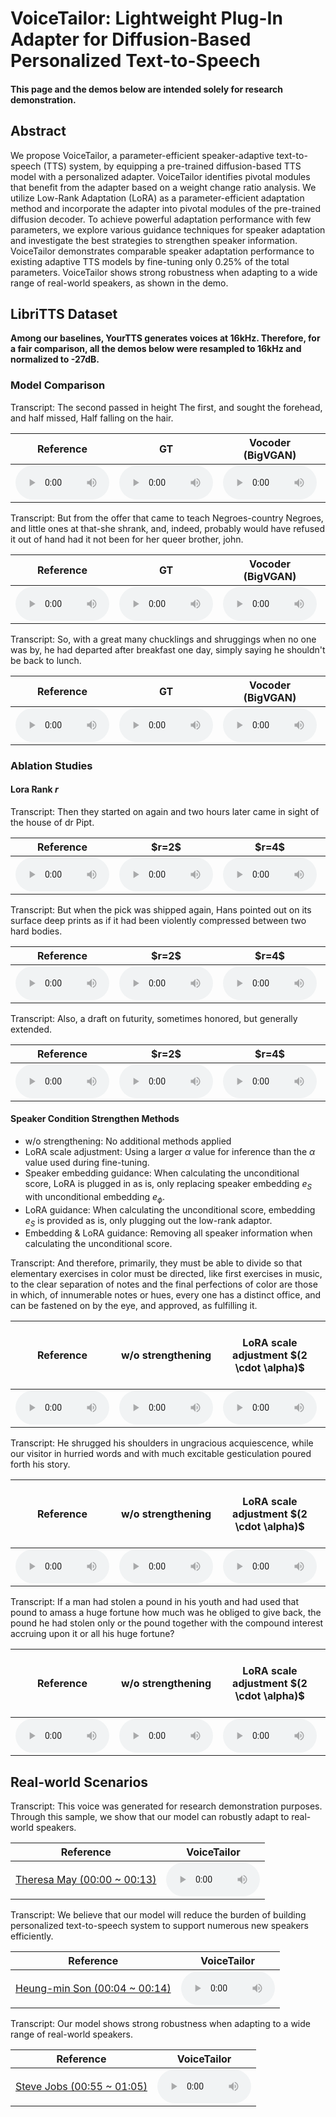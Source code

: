 # VoiceTailor: Lightweight Plug-In Adapter for Diffusion-Based Personalized Text-to-Speech

#### This page and the demos below are intended solely for research demonstration.

## Abstract
We propose VoiceTailor, a parameter-efficient speaker-adaptive text-to-speech (TTS) system, by equipping a pre-trained diffusion-based TTS model with a personalized adapter. VoiceTailor identifies pivotal modules that benefit from the adapter based on a weight change ratio analysis.
We utilize Low-Rank Adaptation (LoRA) as a parameter-efficient adaptation method and incorporate the adapter into pivotal modules of the pre-trained diffusion decoder.
To achieve powerful adaptation performance with few parameters, we explore various guidance techniques for speaker adaptation and investigate the best strategies to strengthen speaker information.
VoiceTailor demonstrates comparable speaker adaptation performance to existing adaptive TTS models by fine-tuning only 0.25% of the total parameters.
VoiceTailor shows strong robustness when adapting to a wide range of real-world speakers, as shown in the demo.

## LibriTTS Dataset
**Among our baselines, YourTTS generates voices at 16kHz. Therefore, for a fair comparison, all the demos below were resampled to 16kHz and normalized to -27dB.**

### Model Comparison

Transcript: The second passed in height The first, and sought the forehead, and half missed, Half falling on the hair.

<table>
	<thead>
		<tr>
			<th style="text-align: center">Reference</th>
			<th style="text-align: center">GT</th>
			<th style="text-align: center">Vocoder (BigVGAN)</th>
			<th style="text-align: center">VoiceTailor</th>
			<th style="text-align: center">UnitSpeech</th>
			<th style="text-align: center">XTTS $v2$</th>
			<th style="text-align: center">YourTTS</th>
		</tr>
	</thead>
	<tbody>
		<tr>
			<td style="text-align: center"><audio controls style="width: 150px;"><source src="wavs/Libri_16k_TTS/1_reference.wav" type="audio/wav"></audio></td>
			<td style="text-align: center"><audio controls style="width: 150px;"><source src="wavs/Libri_16k_TTS/1_gt.wav" type="audio/wav"></audio></td>
			<td style="text-align: center"><audio controls style="width: 150px;"><source src="wavs/Libri_16k_TTS/1_bigvgan.wav" type="audio/wav"></audio></td>
			<td style="text-align: center"><audio controls style="width: 150px;"><source src="wavs/Libri_16k_TTS/1_voicetailor.wav" type="audio/wav"></audio></td>
			<td style="text-align: center"><audio controls style="width: 150px;"><source src="wavs/Libri_16k_TTS/1_unitspeech.wav" type="audio/wav"></audio></td>
			<td style="text-align: center"><audio controls style="width: 150px;"><source src="wavs/Libri_16k_TTS/1_xtts.wav" type="audio/wav"></audio></td>
			<td style="text-align: center"><audio controls style="width: 150px;"><source src="wavs/Libri_16k_TTS/1_yourtts.wav" type="audio/wav"></audio></td>
		</tr>
	</tbody>
</table>

Transcript: But from the offer that came to teach Negroes-country Negroes, and little ones at that-she shrank, and, indeed, probably would have refused it out of hand had it not been for her queer brother, john.

<table>
	<thead>
		<tr>
			<th style="text-align: center">Reference</th>
			<th style="text-align: center">GT</th>
			<th style="text-align: center">Vocoder (BigVGAN)</th>
			<th style="text-align: center">VoiceTailor</th>
			<th style="text-align: center">UnitSpeech</th>
			<th style="text-align: center">XTTS $v2$</th>
			<th style="text-align: center">YourTTS</th>
		</tr>
	</thead>
	<tbody>
		<tr>
			<td style="text-align: center"><audio controls style="width: 150px;"><source src="wavs/Libri_16k_TTS/2_reference.wav" type="audio/wav"></audio></td>
			<td style="text-align: center"><audio controls style="width: 150px;"><source src="wavs/Libri_16k_TTS/2_gt.wav" type="audio/wav"></audio></td>
			<td style="text-align: center"><audio controls style="width: 150px;"><source src="wavs/Libri_16k_TTS/2_bigvgan.wav" type="audio/wav"></audio></td>
			<td style="text-align: center"><audio controls style="width: 150px;"><source src="wavs/Libri_16k_TTS/2_voicetailor.wav" type="audio/wav"></audio></td>
			<td style="text-align: center"><audio controls style="width: 150px;"><source src="wavs/Libri_16k_TTS/2_unitspeech.wav" type="audio/wav"></audio></td>
			<td style="text-align: center"><audio controls style="width: 150px;"><source src="wavs/Libri_16k_TTS/2_xtts.wav" type="audio/wav"></audio></td>
			<td style="text-align: center"><audio controls style="width: 150px;"><source src="wavs/Libri_16k_TTS/2_yourtts.wav" type="audio/wav"></audio></td>
		</tr>
	</tbody>
</table>

Transcript: So, with a great many chucklings and shruggings when no one was by, he had departed after breakfast one day, simply saying he shouldn't be back to lunch.

<table>
	<thead>
		<tr>
			<th style="text-align: center">Reference</th>
			<th style="text-align: center">GT</th>
			<th style="text-align: center">Vocoder (BigVGAN)</th>
			<th style="text-align: center">VoiceTailor</th>
			<th style="text-align: center">UnitSpeech</th>
			<th style="text-align: center">XTTS $v2$</th>
			<th style="text-align: center">YourTTS</th>
		</tr>
	</thead>
	<tbody>
		<tr>
			<td style="text-align: center"><audio controls style="width: 150px;"><source src="wavs/Libri_16k_TTS/3_reference.wav" type="audio/wav"></audio></td>
			<td style="text-align: center"><audio controls style="width: 150px;"><source src="wavs/Libri_16k_TTS/3_gt.wav" type="audio/wav"></audio></td>
			<td style="text-align: center"><audio controls style="width: 150px;"><source src="wavs/Libri_16k_TTS/3_bigvgan.wav" type="audio/wav"></audio></td>
			<td style="text-align: center"><audio controls style="width: 150px;"><source src="wavs/Libri_16k_TTS/3_voicetailor.wav" type="audio/wav"></audio></td>
			<td style="text-align: center"><audio controls style="width: 150px;"><source src="wavs/Libri_16k_TTS/3_unitspeech.wav" type="audio/wav"></audio></td>
			<td style="text-align: center"><audio controls style="width: 150px;"><source src="wavs/Libri_16k_TTS/3_xtts.wav" type="audio/wav"></audio></td>
			<td style="text-align: center"><audio controls style="width: 150px;"><source src="wavs/Libri_16k_TTS/3_yourtts.wav" type="audio/wav"></audio></td>
		</tr>
	</tbody>
</table>

### Ablation Studies

#### Lora Rank $r$

Transcript: Then they started on again and two hours later came in sight of the house of dr Pipt.

<table>
	<thead>
		<tr>
			<th style="text-align: center">Reference</th>
			<th style="text-align: center">$r=2$</th>
			<th style="text-align: center">$r=4$</th>
			<th style="text-align: center">$r=8$</th>
			<th style="text-align: center">$r=16$ <strong>(default)</strong></th>
			<th style="text-align: center">$r=32$</th>
		</tr>
	</thead>
	<tbody>
		<tr>
			<td style="text-align: center"><audio controls style="width: 150px;"><source src="wavs/Libri_rank_ablation/1_reference.wav" type="audio/wav"></audio></td>
			<td style="text-align: center"><audio controls style="width: 150px;"><source src="wavs/Libri_rank_ablation/1_r2.wav" type="audio/wav"></audio></td>
			<td style="text-align: center"><audio controls style="width: 150px;"><source src="wavs/Libri_rank_ablation/1_r4.wav" type="audio/wav"></audio></td>
			<td style="text-align: center"><audio controls style="width: 150px;"><source src="wavs/Libri_rank_ablation/1_r8.wav" type="audio/wav"></audio></td>
			<td style="text-align: center"><audio controls style="width: 150px;"><source src="wavs/Libri_rank_ablation/1_r16.wav" type="audio/wav"></audio></td>
			<td style="text-align: center"><audio controls style="width: 150px;"><source src="wavs/Libri_rank_ablation/1_r32.wav" type="audio/wav"></audio></td>
		</tr>
	</tbody>
</table>

Transcript: But when the pick was shipped again, Hans pointed out on its surface deep prints as if it had been violently compressed between two hard bodies.


<table>
	<thead>
		<tr>
			<th style="text-align: center">Reference</th>
			<th style="text-align: center">$r=2$</th>
			<th style="text-align: center">$r=4$</th>
			<th style="text-align: center">$r=8$</th>
			<th style="text-align: center">$r=16$ <strong>(default)</strong></th>
			<th style="text-align: center">$r=32$</th>
		</tr>
	</thead>
	<tbody>
		<tr>
			<td style="text-align: center"><audio controls style="width: 150px;"><source src="wavs/Libri_rank_ablation/2_reference.wav" type="audio/wav"></audio></td>
			<td style="text-align: center"><audio controls style="width: 150px;"><source src="wavs/Libri_rank_ablation/2_r2.wav" type="audio/wav"></audio></td>
			<td style="text-align: center"><audio controls style="width: 150px;"><source src="wavs/Libri_rank_ablation/2_r4.wav" type="audio/wav"></audio></td>
			<td style="text-align: center"><audio controls style="width: 150px;"><source src="wavs/Libri_rank_ablation/2_r8.wav" type="audio/wav"></audio></td>
			<td style="text-align: center"><audio controls style="width: 150px;"><source src="wavs/Libri_rank_ablation/2_r16.wav" type="audio/wav"></audio></td>
			<td style="text-align: center"><audio controls style="width: 150px;"><source src="wavs/Libri_rank_ablation/2_r32.wav" type="audio/wav"></audio></td>
		</tr>
	</tbody>
</table>

Transcript: Also, a draft on futurity, sometimes honored, but generally extended.

<table>
	<thead>
		<tr>
			<th style="text-align: center">Reference</th>
			<th style="text-align: center">$r=2$</th>
			<th style="text-align: center">$r=4$</th>
			<th style="text-align: center">$r=8$</th>
			<th style="text-align: center">$r=16$ <strong>(default)</strong></th>
			<th style="text-align: center">$r=32$</th>
		</tr>
	</thead>
	<tbody>
		<tr>
			<td style="text-align: center"><audio controls style="width: 150px;"><source src="wavs/Libri_rank_ablation/3_reference.wav" type="audio/wav"></audio></td>
			<td style="text-align: center"><audio controls style="width: 150px;"><source src="wavs/Libri_rank_ablation/3_r2.wav" type="audio/wav"></audio></td>
			<td style="text-align: center"><audio controls style="width: 150px;"><source src="wavs/Libri_rank_ablation/3_r4.wav" type="audio/wav"></audio></td>
			<td style="text-align: center"><audio controls style="width: 150px;"><source src="wavs/Libri_rank_ablation/3_r8.wav" type="audio/wav"></audio></td>
			<td style="text-align: center"><audio controls style="width: 150px;"><source src="wavs/Libri_rank_ablation/3_r16.wav" type="audio/wav"></audio></td>
			<td style="text-align: center"><audio controls style="width: 150px;"><source src="wavs/Libri_rank_ablation/3_r32.wav" type="audio/wav"></audio></td>
		</tr>
	</tbody>
</table>

#### Speaker Condition Strengthen Methods

- w/o strengthening: No additional methods applied
- LoRA scale adjustment: Using a larger $\alpha$ value for inference than the $\alpha$ value used during fine-tuning.
- Speaker embedding guidance: When calculating the unconditional score, LoRA is plugged in as is, only replacing speaker embedding $e_S$ with unconditional embedding $e_\phi$.
- LoRA guidance: When calculating the unconditional score, embedding $e_S$ is provided as is, only plugging out the low-rank adaptor.
- Embedding & LoRA guidance: Removing all speaker information when calculating the unconditional score.

Transcript: And therefore, primarily, they must be able to divide so that elementary exercises in color must be directed, like first exercises in music, to the clear separation of notes and the final perfections of color are those in which, of innumerable notes or hues, every one has a distinct office, and can be fastened on by the eye, and approved, as fulfilling it.

<table>
	<thead>
		<tr>
			<th style="text-align: center">Reference</th>
			<th style="text-align: center">w/o strengthening</th>
			<th style="text-align: center">LoRA scale adjustment $(2 \cdot \alpha)$</th>
			<th style="text-align: center"><strong>Speaker embedding guidance with</strong> $\gamma_S=1$ <strong>(default)</strong></th>
			<th style="text-align: center">Speaker embedding guidance with $\gamma_S=2$</th>
			<th style="text-align: center">LoRA guidance with $\gamma_S=1$</th>
			<th style="text-align: center">LoRA guidance with $\gamma_S=2$</th>
			<th style="text-align: center">Embedding & LoRA guidance with $\gamma_S=1$</th>
			<th style="text-align: center">Embedding & LoRA guidance with $\gamma_S=2$</th>
		</tr>
	</thead>
	<tbody>
		<tr>
			<td style="text-align: center"><audio controls style="width: 150px;"><source src="wavs/Libri_strengthen_ablation/1_reference.wav" type="audio/wav"></audio></td>
			<td style="text-align: center"><audio controls style="width: 150px;"><source src="wavs/Libri_strengthen_ablation/1_wos.wav" type="audio/wav"></audio></td>
			<td style="text-align: center"><audio controls style="width: 150px;"><source src="wavs/Libri_strengthen_ablation/1_loras.wav" type="audio/wav"></audio></td>
			<td style="text-align: center"><audio controls style="width: 150px;"><source src="wavs/Libri_strengthen_ablation/1_seg1.wav" type="audio/wav"></audio></td>
			<td style="text-align: center"><audio controls style="width: 150px;"><source src="wavs/Libri_strengthen_ablation/1_seg2.wav" type="audio/wav"></audio></td>
			<td style="text-align: center"><audio controls style="width: 150px;"><source src="wavs/Libri_strengthen_ablation/1_lg1.wav" type="audio/wav"></audio></td>
			<td style="text-align: center"><audio controls style="width: 150px;"><source src="wavs/Libri_strengthen_ablation/1_lg2.wav" type="audio/wav"></audio></td>
			<td style="text-align: center"><audio controls style="width: 150px;"><source src="wavs/Libri_strengthen_ablation/1_elg1.wav" type="audio/wav"></audio></td>
			<td style="text-align: center"><audio controls style="width: 150px;"><source src="wavs/Libri_strengthen_ablation/1_elg2.wav" type="audio/wav"></audio></td>
		</tr>
	</tbody>
</table>

Transcript: He shrugged his shoulders in ungracious acquiescence, while our visitor in hurried words and with much excitable gesticulation poured forth his story.

<table>
	<thead>
		<tr>
			<th style="text-align: center">Reference</th>
			<th style="text-align: center">w/o strengthening</th>
			<th style="text-align: center">LoRA scale adjustment $(2 \cdot \alpha)$</th>
			<th style="text-align: center"><strong>Speaker embedding guidance with</strong> $\gamma_S=1$ <strong>(default)</strong></th>
			<th style="text-align: center">Speaker embedding guidance with $\gamma_S=2$</th>
			<th style="text-align: center">LoRA guidance with $\gamma_S=1$</th>
			<th style="text-align: center">LoRA guidance with $\gamma_S=2$</th>
			<th style="text-align: center">Embedding & LoRA guidance with $\gamma_S=1$</th>
			<th style="text-align: center">Embedding & LoRA guidance with $\gamma_S=2$</th>
		</tr>
	</thead>
	<tbody>
		<tr>
			<td style="text-align: center"><audio controls style="width: 150px;"><source src="wavs/Libri_strengthen_ablation/2_reference.wav" type="audio/wav"></audio></td>
			<td style="text-align: center"><audio controls style="width: 150px;"><source src="wavs/Libri_strengthen_ablation/2_wos.wav" type="audio/wav"></audio></td>
			<td style="text-align: center"><audio controls style="width: 150px;"><source src="wavs/Libri_strengthen_ablation/2_loras.wav" type="audio/wav"></audio></td>
			<td style="text-align: center"><audio controls style="width: 150px;"><source src="wavs/Libri_strengthen_ablation/2_seg1.wav" type="audio/wav"></audio></td>
			<td style="text-align: center"><audio controls style="width: 150px;"><source src="wavs/Libri_strengthen_ablation/2_seg2.wav" type="audio/wav"></audio></td>
			<td style="text-align: center"><audio controls style="width: 150px;"><source src="wavs/Libri_strengthen_ablation/2_lg1.wav" type="audio/wav"></audio></td>
			<td style="text-align: center"><audio controls style="width: 150px;"><source src="wavs/Libri_strengthen_ablation/2_lg2.wav" type="audio/wav"></audio></td>
			<td style="text-align: center"><audio controls style="width: 150px;"><source src="wavs/Libri_strengthen_ablation/2_elg1.wav" type="audio/wav"></audio></td>
			<td style="text-align: center"><audio controls style="width: 150px;"><source src="wavs/Libri_strengthen_ablation/2_elg2.wav" type="audio/wav"></audio></td>
		</tr>
	</tbody>
</table>

Transcript: If a man had stolen a pound in his youth and had used that pound to amass a huge fortune how much was he obliged to give back, the pound he had stolen only or the pound together with the compound interest accruing upon it or all his huge fortune?

<table>
	<thead>
		<tr>
			<th style="text-align: center">Reference</th>
			<th style="text-align: center">w/o strengthening</th>
			<th style="text-align: center">LoRA scale adjustment $(2 \cdot \alpha)$</th>
			<th style="text-align: center"><strong>Speaker embedding guidance with</strong> $\gamma_S=1$ <strong>(default)</strong></th>
			<th style="text-align: center">Speaker embedding guidance with $\gamma_S=2$</th>
			<th style="text-align: center">LoRA guidance with $\gamma_S=1$</th>
			<th style="text-align: center">LoRA guidance with $\gamma_S=2$</th>
			<th style="text-align: center">Embedding & LoRA guidance with $\gamma_S=1$</th>
			<th style="text-align: center">Embedding & LoRA guidance with $\gamma_S=2$</th>
		</tr>
	</thead>
	<tbody>
		<tr>
			<td style="text-align: center"><audio controls style="width: 150px;"><source src="wavs/Libri_strengthen_ablation/3_reference.wav" type="audio/wav"></audio></td>
			<td style="text-align: center"><audio controls style="width: 150px;"><source src="wavs/Libri_strengthen_ablation/3_wos.wav" type="audio/wav"></audio></td>
			<td style="text-align: center"><audio controls style="width: 150px;"><source src="wavs/Libri_strengthen_ablation/3_loras.wav" type="audio/wav"></audio></td>
			<td style="text-align: center"><audio controls style="width: 150px;"><source src="wavs/Libri_strengthen_ablation/3_seg1.wav" type="audio/wav"></audio></td>
			<td style="text-align: center"><audio controls style="width: 150px;"><source src="wavs/Libri_strengthen_ablation/3_seg2.wav" type="audio/wav"></audio></td>
			<td style="text-align: center"><audio controls style="width: 150px;"><source src="wavs/Libri_strengthen_ablation/3_lg1.wav" type="audio/wav"></audio></td>
			<td style="text-align: center"><audio controls style="width: 150px;"><source src="wavs/Libri_strengthen_ablation/3_lg2.wav" type="audio/wav"></audio></td>
			<td style="text-align: center"><audio controls style="width: 150px;"><source src="wavs/Libri_strengthen_ablation/3_elg1.wav" type="audio/wav"></audio></td>
			<td style="text-align: center"><audio controls style="width: 150px;"><source src="wavs/Libri_strengthen_ablation/3_elg2.wav" type="audio/wav"></audio></td>
		</tr>
	</tbody>
</table>

## Real-world Scenarios

Transcript: This voice was generated for research demonstration purposes. Through this sample, we show that our model can robustly adapt to real-world speakers.

<table>
   <thead>
      <tr>
         <th style="text-align: center">Reference</th>
         <th style="text-align: center">VoiceTailor</th>
      </tr>
   </thead>
   <tbody>
      <tr>
         <td style="text-align: center"><a href="https://www.youtube.com/watch?v=ttAKTplp5mE">Theresa May (00:00 ~ 00:13)</a></td>
         <td style="text-align: center"><audio controls style="width: 150px;"><source src="wavs/real_world/1_rank16.wav" type="audio/wav"></audio></td>
      </tr>
   </tbody>
</table>

Transcript: We believe that our model will reduce the burden of building personalized text-to-speech system to support numerous new speakers efficiently.

<table>
   <thead>
      <tr>
         <th style="text-align: center">Reference</th>
         <th style="text-align: center">VoiceTailor</th>
      </tr>
   </thead>
   <tbody>
      <tr>
         <td style="text-align: center"><a href="https://www.youtube.com/watch?v=9HNuti1Kt1o">Heung-min Son (00:04 ~ 00:14)</a></td>
         <td style="text-align: center"><audio controls style="width: 150px;"><source src="wavs/real_world/2_rank16.wav" type="audio/wav"></audio></td>
      </tr>
   </tbody>
</table>

Transcript: Our model shows strong robustness when adapting to a wide range of real-world speakers.

<table>
   <thead>
      <tr>
         <th style="text-align: center">Reference</th>
         <th style="text-align: center">VoiceTailor</th>
      </tr>
   </thead>
   <tbody>
      <tr>
         <td style="text-align: center"><a href="https://www.youtube.com/watch?v=UF8uR6Z6KLc">Steve Jobs (00:55 ~ 01:05)</a></td>
         <td style="text-align: center"><audio controls style="width: 150px;"><source src="wavs/real_world/3_rank16.wav" type="audio/wav"></audio></td>
      </tr>
   </tbody>
</table>
